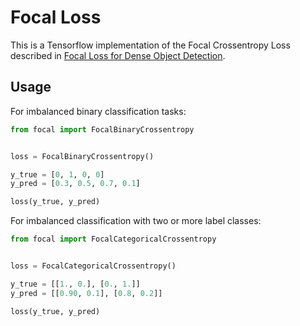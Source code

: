 # Focal Loss

This is a Tensorflow implementation of the Focal Crossentropy Loss described in 
[Focal Loss for Dense Object Detection](https://arxiv.org/pdf/1708.02002).

## Usage

For imbalanced binary classification tasks:

```python
from focal import FocalBinaryCrossentropy


loss = FocalBinaryCrossentropy()

y_true = [0, 1, 0, 0]
y_pred = [0.3, 0.5, 0.7, 0.1]

loss(y_true, y_pred)
```

For imbalanced classification with two or more label classes:

```python
from focal import FocalCategoricalCrossentropy


loss = FocalCategoricalCrossentropy()

y_true = [[1., 0.], [0., 1.]]
y_pred = [[0.90, 0.1], [0.8, 0.2]]

loss(y_true, y_pred)
```
